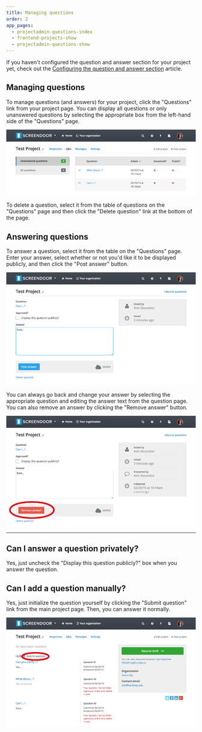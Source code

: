 ```yaml
---
title: Managing questions
order: 2
app_pages:
  - projectadmin-questions-index
  - frontend-projects-show
  - projectadmin-questions-show
---
```


If you haven't configured the question and answer section for your project yet, check out the [Configuring the question and answer section](configuring_the_question_and_answer_section.html) article.

## Managing questions

To manage questions (and answers) for your project, click the "Questions" link from your project page. You can display all questions or only unanswered questions by selecting the appropriate box from the left-hand side of the "Questions" page.

![q&a filter](../images/qa_filter.png)

To delete a question, select it from the table of questions on the "Questions" page and then click the "Delete question" link at the bottom of the page.

## Answering questions

To answer a question, select it from the table on the "Questions" page. Enter your answer, select whether or not you'd like it to be displayed publicly, and then click the "Post answer" button.

![answer question](../images/answer_question.png)

You can always go back and change your answer by selecting the appropriate question and editing the answer text from the question page. You can also remove an answer by clicking the "Remove answer" button.

![answered question](../images/answered_question.png)

---

## Can I answer a question privately?
Yes, just uncheck the "Display this question publicly?" box when you answer the question.

## Can I add a question manually?
Yes, just initialize the question yourself by clicking the "Submit question" link from the main project page. Then, you can answer it normally.

![submit question](../images/submit_question.png)
